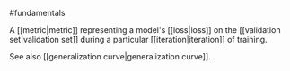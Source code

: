 #fundamentals

A [[metric|metric]] representing a model&#39;s [[loss|loss]] on
the [[validation set|validation set]] during a particular
[[iteration|iteration]] of training.

See also [[generalization curve|generalization curve]].


